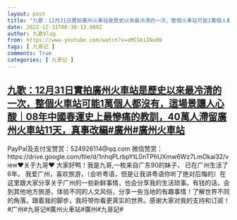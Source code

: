 ```yaml
---
layout: post
title: "九歌：12月31日實拍廣州火車站是歷史以來最冷清的一次，整個火車站可能1萬個人都沒有，這場景讓人心酸｜08年中國春運史上最慘痛的教訓，40萬人滯留廣州火車站11天，真事改編#廣州#廣州火車站"
date: 2022-12-31T08:30:13.000Z
author: 九歌Vlog
from: https://www.youtube.com/watch?v=eMCSkiINx08
tags: [ 九哥记 ]
comments: True
categories: [ 九哥记 ]
---
```

<!--1672475413000-->
[九歌：12月31日實拍廣州火車站是歷史以來最冷清的一次，整個火車站可能1萬個人都沒有，這場景讓人心酸｜08年中國春運史上最慘痛的教訓，40萬人滯留廣州火車站11天，真事改編#廣州#廣州火車站](https://www.youtube.com/watch?v=eMCSkiINx08)
------

<div>
PayPaI及支付宝赞赏：524926114@qq.com 微信赞赏：https://drive.google.com/file/d/1nhqPLrbpYtL0nTPhUXmw6Wz7LmOkai32/view♥关于九哥♥ 大家好鸭！我是九哥,一枚来自广东90的妹子， 已在广州生活了6年。 我爱广州，喜欢旅游，（会听粤语，但是让我讲粤语你听了绝对后悔的）在这里跟大家分享关于广州的一些新鲜事情，也会分享我的生活琐事。有钱的话，会到其他地方旅游，体验不同的人文风俗，分享一些当地的有趣事情！了解世界不同的角落，跟着我的脚步，我将带你看更真实的世界。感谢大家对我的支持和订阅！#广州#九哥记#廣州火車站#廣州#九哥記#
</div>
